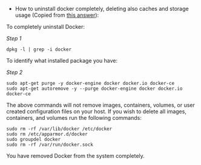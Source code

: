 - How to uninstall docker completely, deleting also caches and storage usage (Copied from [this answer](https://askubuntu.com/questions/935569/how-to-completely-uninstall-docker)):

To completely uninstall Docker:

*Step 1*

<!-- language-all: lang-bash -->

    dpkg -l | grep -i docker

To identify what installed package you have:

*Step 2*

    sudo apt-get purge -y docker-engine docker docker.io docker-ce  
    sudo apt-get autoremove -y --purge docker-engine docker docker.io docker-ce  

The above commands will not remove images, containers, volumes, or user created configuration files on your host. If you wish to delete all images, containers, and volumes run the following commands:

    sudo rm -rf /var/lib/docker /etc/docker
    sudo rm /etc/apparmor.d/docker
    sudo groupdel docker
    sudo rm -rf /var/run/docker.sock

You have removed Docker from the system completely.
